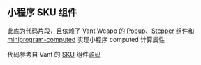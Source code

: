 ## 小程序 SKU 组件

此库为代码片段，且依赖了 Vant Weapp 的 [Popup](https://vant-contrib.gitee.io/vant-weapp/#/popup)、[Stepper](https://vant-contrib.gitee.io/vant-weapp/#/stepper) 组件和 [miniprogram-computed](https://developers.weixin.qq.com/miniprogram/dev/extended/utils/computed.html) 实现小程序 computed 计算属性

代码参考自 Vant 的 [SKU](https://youzan.github.io/vant/#/zh-CN/sku) 组件[源码](https://github.com/youzan/vant/tree/dev/src/sku)
